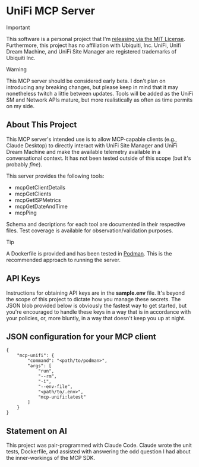# UniFi MCP Server

> [!IMPORTANT]
> This software is a personal project that I'm [releasing via the MIT License](https://github.com/sabler/mcp-unifi/blob/main/LICENSE). Furthermore, this project has no affiliation with Ubiquiti, Inc. UniFi, Unifi Dream Machine, and UniFi Site Manager are registered trademarks of Ubiquiti Inc.

> [!WARNING]
> This MCP server should be considered early beta. I don't plan on introducing any breaking changes, but please keep in mind that it may nonetheless twitch a little between updates. Tools will be added as the UniFi SM and Network APIs mature, but more realistically as often as time permits on my side.


## About This Project
This MCP server's intended use is to allow MCP-capable clients (e.g., Claude Desktop) to directly interact with UniFi Site Manager and UniFi Dream Machine and make the available telemetry available in a conversational context. It has not been tested outside of this scope (but it's probably *fine*). 

This server provides the following tools:

- mcpGetClientDetails
- mcpGetClients
- mcpGetISPMetrics
- mcpGetDateAndTime
- mcpPing


Schema and decriptions for each tool are documented in their respective files. Test coverage is available for observation/validation purposes.

> [!TIP]
> A Dockerfile is provided and has been tested in [Podman](http://podman.io). This is the recommended approach to running the server.

## API Keys
Instructions for obtaining API keys are in the **sample.env** file. It's beyond the scope of this project to dictate how you manage these secrets. The JSON blob provided below is obviously the fastest way to get started, but you're encouraged to handle these keys in a way that is in accordance with your policies, or, more bluntly, in a way that doesn't keep you up at night.

## JSON configuration for your MCP client

    
    {
        "mcp-unifi": {
            "command": "<path/to/podman>",
            "args": [
                "run",
                "--rm",
                "-i",
                "--env-file",
                "<path/to/.env>",
                "mcp-unifi:latest"
            ]
        }
    }


## Statement on AI
This project was pair-programmed with Claude Code. Claude wrote the unit tests, Dockerfile, and assisted with answering the odd question I had about the inner-workings of the MCP SDK.
